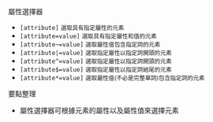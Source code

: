 屬性選擇器
- `[attribute]` <small>選取具有指定屬性的元素</small>
- `[attribute=value]` <small>選取具有指定屬性和值的元素</small>
- `[attribute~=value]` <small>選取屬性值包含指定詞的元素</small>
- `[attribute|=value]` <small>選取指定屬性以指定詞開頭的元素</small>
- `[attribute^=value]` <small>選取指定屬性以指定詞開頭的元素</small>
- `[attribute$=value]` <small>選取指定屬性以指定詞結尾的元素</small>
- `[attribute*=value]` <small>選取屬性值(不必是完整單詞)包含指定詞的元素</small>

要點整理
- 屬性選擇器可根據元素的屬性以及屬性值來選擇元素